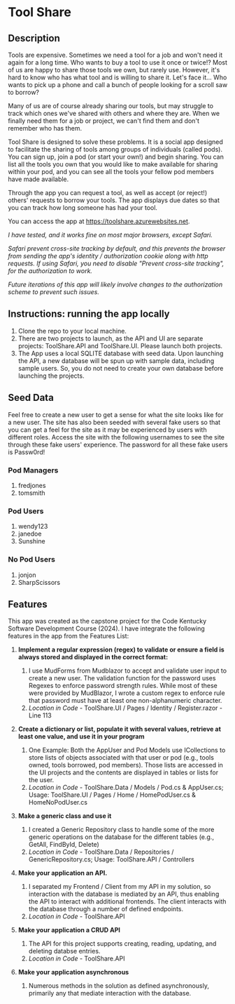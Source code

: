 # Tool Share

## Description
Tools are expensive. Sometimes we need a tool for a job and won't need it 
again for a long time. Who wants to buy a tool to use it once or twice!?
Most of us are happy to share those tools we own, but rarely use. However,
it's hard to know who has what tool and is willing to share it. Let's face it...
Who wants to pick up a phone and call a bunch of people looking for a scroll saw
to borrow?

Many of us are of course already sharing our tools, but may struggle to 
track which ones we've shared with others and where they are. When we finally 
need them for a job or project, we can't find them and don't remember who has them.

Tool Share is designed to solve these problems. It is a social app designed to facilitate the sharing of 
tools among groups of individuals (called pods). You can sign up, join a pod
(or start your own!) and begin sharing. You can list all the tools you
own that you would like to make available for sharing within your pod, and
you can see all the tools your fellow pod members have made available.

Through the app you can request a tool, as well as accept (or reject!) others'
requests to borrow your tools. The app displays due dates so that you can track
how long someone has had your tool. 

You can access the app at https://toolshare.azurewebsites.net.

*I have tested, and it works fine on most major browsers, except Safari.*

*Safari prevent cross-site tracking by default, and this prevents the browser
from sending the app's identity / authorization cookie along with http requests. If using
Safari, you need to disable "Prevent cross-site tracking", for the authorization to work.*

*Future iterations of this app will likely involve changes to the authorization scheme to prevent such issues.*

## Instructions: running the app locally

1. Clone the repo to your local machine.
2. There are two projects to launch, as the API and UI are separate projects: 
ToolShare.API and ToolShare.UI. Please launch both projects.
3. The App uses a local SQLITE database with seed data. Upon launching the API,
a new database will be spun up with sample data, including sample users. So, you do 
not need to create your own database before launching the projects.

## Seed Data

Feel free to create a new user to get a sense for what the site looks like for a new user.
The site has also been seeded with several fake users so that you can get a feel for the
site as it may be experienced by users with different roles. Access the site with the 
following usernames to see the site through these fake users' experience. The password
for all these fake users is Passw0rd! 

### Pod Managers
1. fredjones
2. tomsmith

### Pod Users
1. wendy123
2. janedoe
3. Sunshine

### No Pod Users
1. jonjon
2. SharpScissors

## Features
This app was created as the capstone project for the Code Kentucky Software
Development Course (2024). I have integrate the following features in the
app from the Features List:

1. **Implement a regular expression (regex) to validate or ensure a field is always stored and 
displayed in the correct format:**
   1. I use MudForms from Mudblazor to accept and validate user input to create a new user. 
   The validation function for the password uses Regexes to enforce password strength rules. 
   While most of these were provided by MudBlazor, I wrote a custom regex to enforce rule that 
   password must have at least one non-alphanumeric character.
   2. *Location in Code* - ToolShare.UI / Pages / Identity / Register.razor - Line 113

2. **Create a dictionary or list, populate it with several values, retrieve at least one value, 
and use it in your program**
   1. One Example: Both the AppUser and Pod Models use ICollections to store lists of objects associated
   with that user or pod (e.g., tools owned, tools borrowed, pod members). Those lists are accessed in the 
   UI projects and the contents are displayed in tables or lists for the user.
   2. *Location in Code* - ToolShare.Data / Models / Pod.cs & AppUser.cs; Usage: ToolShare.UI / Pages / Home / HomePodUser.cs & HomeNoPodUser.cs

3. **Make a generic class and use it**
   1. I created a Generic Repository class to handle some of the more generic operations on
   the database for the different tables (e.g., GetAll, FindById, Delete)
   2. *Location in Code* - ToolShare.Data / Repositories / GenericRepository.cs; Usage: ToolShare.API / Controllers

4. **Make your application an API.**
   1. I separated my Frontend / Client from my API in my solution, so interaction with the database is mediated by
   an API, thus enabling the API to interact with additional frontends. The client interacts with the
   database through a number of defined endpoints.
   2. *Location in Code* - ToolShare.API

5. **Make your application a CRUD API**
   1. The API for this project supports creating, reading, updating, and deleting databse entries.
   2. *Location in Code* - ToolShare.API

6. **Make your application asynchronous**
   1. Numerous methods in the solution as defined asynchronously, primarily any that mediate
   interaction with the database.
